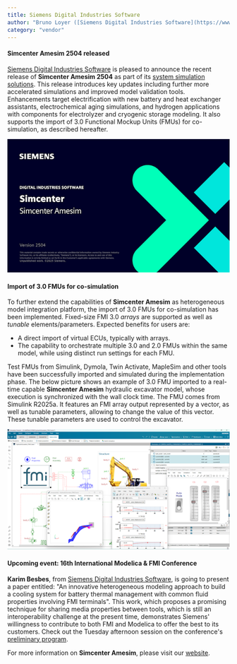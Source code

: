 ```yaml
---
title: Siemens Digital Industries Software
author: "Bruno Loyer ([Siemens Digital Industries Software](https://www.sw.siemens.com/ ))"
category: "vendor"
---
```


#### Simcenter Amesim 2504 released
[Siemens Digital Industries Software](https://www.sw.siemens.com/) is pleased to announce the recent release of **Simcenter Amesim 2504** as part of its [system simulation solutions](https://blogs.sw.siemens.com/simcenter/whats-new-in-simcenter-systems-2504/). This release introduces key updates including further more accelerated simulations and improved model validation tools. Enhancements target electrification with new battery and heat exchanger assistants, electrochemical aging simulations, and hydrogen applications with components for electrolyzer and cryogenic storage modeling. It also supports the import of 3.0 Functional Mockup Units (FMUs) for co-simulation, as described hereafter.

![](amesim_banner_2504.png)

#### Import of 3.0 FMUs for co-simulation
To further extend the capabilities of **Simcenter Amesim** as heterogeneous model integration platform, the import of 3.0 FMUs for co-simulation has been implemented. 
Fixed-size FMI 3.0 *arrays* are supported as well as *tunable* elements/parameters. Expected benefits for users are:

* A direct import of virtual ECUs, typically with arrays.
* The capability to orchestrate multiple 3.0 and 2.0 FMUs within the same model, while using distinct run settings for each FMU.

Test FMUs from Simulink, Dymola, Twin Activate, MapleSim and other tools have been successfully imported and simulated during the implementation phase.
The below picture shows an example of 3.0 FMU imported to a real-time capable **Simcenter Amesim** hydraulic excavator model, whose execution is synchronized with the wall clock time.
The FMU comes from Simulink R2025a. It features an FMI array output represented by a vector, as well as tunable parameters, allowing to change the value of this vector. These tunable parameters are used to control the excavator.

![](amesim_with_imported_FMU3.png)

#### Upcoming event: 16th International Modelica & FMI Conference
**Karim Besbes**, from [Siemens Digital Industries Software](https://www.sw.siemens.com/), is going to present a paper entitled: "An innovative heterogeneous modeling approach to build a cooling system for battery thermal management with common fluid properties involving FMI terminals".
This work, which proposes a promising technique for sharing media properties between tools, which is still an interoperability challenge at the present time, demonstrates Siemens' willingness to contribute to both FMI and Modelica to offer the best to its customers. Check out the Tuesday afternoon session on the conference's [preliminary program](https://modelica.org/events/modelica2025/16thModelicaFMI_PrelProgram.pdf).

For more information on **Simcenter Amesim**, please visit our [website](https://www.plm.automation.siemens.com/global/en/products/simcenter/simcenter-amesim.html ).

